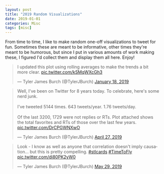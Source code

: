 ```yaml
---
layout: post
title: "2019 Random Visualizations"
date: 2019-01-01
categories: Misc
tags: [misc]
---
```


From time to time, I like to make random one-off visualizations to tweet for fun. Sometimes these are meant to be informative, other times they're meant to be humorous, but since I put in various amounts of work making these, I figured I'd collect them and display them all here. Enjoy!

<blockquote class="twitter-tweet tw-align-center" ><p lang="en" dir="ltr">I updated this plot using rolling averages to make the trends a bit more clear. <a href="https://t.co/kSMqWXcGh3">pic.twitter.com/kSMqWXcGh3</a></p>&mdash; Tyler James Burch (@TylerJBurch) <a href="https://twitter.com/TylerJBurch/status/1086110943619268609?ref_src=twsrc%5Etfw">January 18, 2019</a></blockquote> <script async src="https://platform.twitter.com/widgets.js" charset="utf-8"></script>


<blockquote class="twitter-tweet tw-align-center"><p lang="en" dir="ltr">Well, I&#39;ve been on Twitter for 8 years today. To celebrate, here&#39;s some nerd junk.<br><br>I&#39;ve tweeted 5144 times. 643 tweets/year. 1.76 tweets/day.<br><br>Of the last 3200, 1729 were not replies or RTs. Plot attached shows the total favorites and RTs of those over the last few years. <a href="https://t.co/DrCPGWNXwO">pic.twitter.com/DrCPGWNXwO</a></p>&mdash; Tyler James Burch (@TylerJBurch) <a href="https://twitter.com/TylerJBurch/status/1121966456860827648?ref_src=twsrc%5Etfw">April 27, 2019</a></blockquote> <script async src="https://platform.twitter.com/widgets.js" charset="utf-8"></script>

<blockquote class="twitter-tweet tw-align-center"><p lang="en" dir="ltr">Look - I know as well as anyone that correlation doesn&#39;t imply causation... but this is pretty compelling. <a href="https://twitter.com/hashtag/stlcards?src=hash&amp;ref_src=twsrc%5Etfw">#stlcards</a> <a href="https://twitter.com/hashtag/TimeToFly?src=hash&amp;ref_src=twsrc%5Etfw">#TimeToFly</a> <a href="https://t.co/di80PK2yW0">pic.twitter.com/di80PK2yW0</a></p>&mdash; Tyler James Burch (@TylerJBurch) <a href="https://twitter.com/TylerJBurch/status/1133711893024129024?ref_src=twsrc%5Etfw">May 29, 2019</a></blockquote> <script async src="https://platform.twitter.com/widgets.js" charset="utf-8"></script>
